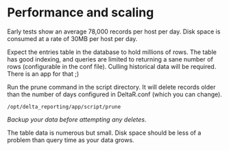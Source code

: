 # Performance and scaling #

Early tests show an average 78,000 records per host per day. Disk space is
consumed at a rate of 30MB per host per day.

Expect the entries table in the database to hold millions of rows. The table has good indexing, and queries are limited to returning a sane number of rows (configurable in the conf file). Culling historical data will be required. There is an app for that ;)

Run the prune command in the script directory. It will delete records older than the number of days configured in DeltaR.conf (which you can change).

```
/opt/delta_reporting/app/script/prune
```
_Backup your data before attempting any deletes_.

The table data is numerous but small. Disk space should be less of a problem than query time as your data grows.


